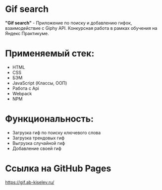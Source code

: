 # Gif search

**"Gif search"** - Приложение по поиску и добавлению гифок, взаимодействие с Giphy API. Конкурсная работа в рамках обучения на Яндекс Практикуме.

# Применяемый стек:
* HTML
* CSS
* БЭМ
* JavaScript (Классы, ООП)
* Работа с Api
* Webpack
* NPM

# Функциональность:
* Загрузка гиф по поиску ключевого слова
* Загрузка трендовых гиф
* Выгрузка случайной гиф
* Добавление своей гиф

# Ссылка на GitHub Pages
https://gif.ab-kiselev.ru/
